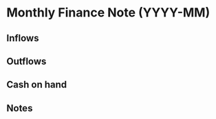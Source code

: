 <!-- status: stub; target: 150+ words -->
<!-- status: stub; target: 150+ words -->
# Monthly Finance Note (YYYY-MM)
## Inflows
## Outflows
## Cash on hand
## Notes


